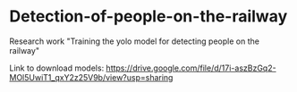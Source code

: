 # Detection-of-people-on-the-railway
Research work "Training the yolo model for detecting people on the railway"

Link to download models: https://drive.google.com/file/d/17i-aszBzGq2-MOl5UwiT1_qxY2z25V9b/view?usp=sharing
